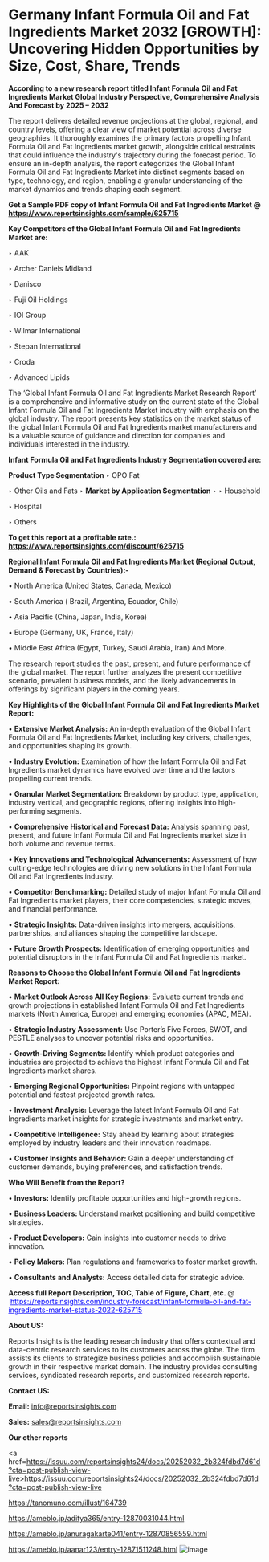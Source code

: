 # Germany Infant Formula Oil and Fat Ingredients Market 2032 [GROWTH]: Uncovering Hidden Opportunities by Size, Cost, Share, Trends

<strong>According to a new research report titled Infant Formula Oil and Fat Ingredients Market Global Industry Perspective, Comprehensive Analysis And Forecast by 2025 – 2032</strong>

The report delivers detailed revenue projections at the global, regional, and country levels, offering a clear view of market potential across diverse geographies. It thoroughly examines the primary factors propelling Infant Formula Oil and Fat Ingredients market growth, alongside critical restraints that could influence the industry's trajectory during the forecast period. To ensure an in-depth analysis, the report categorizes the Global Infant Formula Oil and Fat Ingredients Market into distinct segments based on type, technology, and region, enabling a granular understanding of the market dynamics and trends shaping each segment.

<strong>Get a Sample PDF copy of Infant Formula Oil and Fat Ingredients Market </strong><strong>@<a href=https://www.reportsinsights.com/sample/625715 style=color:#0000ff;> https://www.reportsinsights.com/sample/625715</a></strong></font>

<strong>Key Competitors of the Global Infant Formula Oil and Fat Ingredients Market are:</strong>

‣ AAK

‣ Archer Daniels Midland

‣ Danisco

‣ Fuji Oil Holdings

‣ IOI Group

‣ Wilmar International

‣ Stepan International

‣ Croda

‣ Advanced Lipids

The ‘Global Infant Formula Oil and Fat Ingredients Market Research Report’ is a comprehensive and informative study on the current state of the Global Infant Formula Oil and Fat Ingredients Market industry with emphasis on the global industry. The report presents key statistics on the market status of the global Infant Formula Oil and Fat Ingredients market manufacturers and is a valuable source of guidance and direction for companies and individuals interested in the industry.

<strong>Infant Formula Oil and Fat Ingredients Industry Segmentation covered are:</strong>

<strong>Product Type Segmentation</strong>
‣
OPO Fat

‣ Other Oils and Fats
‣ 
<strong>Market by Application Segmentation</strong>
‣
‣  Household

‣ Hospital

‣ Others

<strong>To get this report at a profitable rate.: <a href=https://www.reportsinsights.com/discount/625715 style=color:#0000ff;>https://www.reportsinsights.com/discount/625715</a></strong></font>

<strong>Regional Infant Formula Oil and Fat Ingredients Market (Regional Output, Demand &amp; Forecast by Countries):-</strong>

• North America (United States, Canada, Mexico)

• South America ( Brazil, Argentina, Ecuador, Chile)

• Asia Pacific (China, Japan, India, Korea)

• Europe (Germany, UK, France, Italy)

• Middle East Africa (Egypt, Turkey, Saudi Arabia, Iran) And More.

The research report studies the past, present, and future performance of the global market. The report further analyzes the present competitive scenario, prevalent business models, and the likely advancements in offerings by significant players in the coming years.

<strong>Key Highlights of the Global Infant Formula Oil and Fat Ingredients Market Report:</strong>

• <strong>Extensive Market Analysis:</strong> An in-depth evaluation of the Global Infant Formula Oil and Fat Ingredients Market, including key drivers, challenges, and opportunities shaping its growth.

• <strong>Industry Evolution:</strong> Examination of how the Infant Formula Oil and Fat Ingredients market dynamics have evolved over time and the factors propelling current trends.

• <strong>Granular Market Segmentation:</strong> Breakdown by product type, application, industry vertical, and geographic regions, offering insights into high-performing segments.

• <strong>Comprehensive Historical and Forecast Data:</strong> Analysis spanning past, present, and future Infant Formula Oil and Fat Ingredients market size in both volume and revenue terms.

• <strong>Key Innovations and Technological Advancements:</strong> Assessment of how cutting-edge technologies are driving new solutions in the Infant Formula Oil and Fat Ingredients industry.

• <strong>Competitor Benchmarking:</strong> Detailed study of major Infant Formula Oil and Fat Ingredients market players, their core competencies, strategic moves, and financial performance.

• <strong>Strategic Insights:</strong> Data-driven insights into mergers, acquisitions, partnerships, and alliances shaping the competitive landscape.

• <strong>Future Growth Prospects:</strong> Identification of emerging opportunities and potential disruptors in the Infant Formula Oil and Fat Ingredients market.

<strong>Reasons to Choose the Global Infant Formula Oil and Fat Ingredients Market Report:</strong>

• <strong>Market Outlook Across All Key Regions:</strong> Evaluate current trends and growth projections in established Infant Formula Oil and Fat Ingredients markets (North America, Europe) and emerging economies (APAC, MEA).

• <strong>Strategic Industry Assessment:</strong> Use Porter’s Five Forces, SWOT, and PESTLE analyses to uncover potential risks and opportunities.

• <strong>Growth-Driving Segments:</strong> Identify which product categories and industries are projected to achieve the highest Infant Formula Oil and Fat Ingredients market shares.

• <strong>Emerging Regional Opportunities:</strong> Pinpoint regions with untapped potential and fastest projected growth rates.

• <strong>Investment Analysis:</strong> Leverage the latest Infant Formula Oil and Fat Ingredients market insights for strategic investments and market entry.

• <strong>Competitive Intelligence:</strong> Stay ahead by learning about strategies employed by industry leaders and their innovation roadmaps.

• <strong>Customer Insights and Behavior:</strong> Gain a deeper understanding of customer demands, buying preferences, and satisfaction trends.

<strong>Who Will Benefit from the Report?</strong>

• <strong>Investors:</strong> Identify profitable opportunities and high-growth regions.

• <strong>Business Leaders:</strong> Understand market positioning and build competitive strategies.

• <strong>Product Developers:</strong> Gain insights into customer needs to drive innovation.

• <strong>Policy Makers:</strong> Plan regulations and frameworks to foster market growth.

• <strong>Consultants and Analysts:</strong> Access detailed data for strategic advice.
</ul>
<strong>Access full Report Description, TOC, Table of Figure, Chart, etc. </strong>@  <a href=https://reportsinsights.com/industry-forecast/infant-formula-oil-and-fat-ingredients-market-status-2022-625715 style=color:#0000ff;>https://reportsinsights.com/industry-forecast/infant-formula-oil-and-fat-ingredients-market-status-2022-625715</a></font>

<strong><strong>About US</strong>:</strong>

Reports Insights is the leading research industry that offers contextual and data-centric research services to its customers across the globe. The firm assists its clients to strategize business policies and accomplish sustainable growth in their respective market domain. The industry provides consulting services, syndicated research reports, and customized research reports.

<strong>Contact US:</strong>

<p class=""""><b>Email:</b> <a href=mailto:info@reportsinsights.com>info@reportsinsights.com</a></p>
<p class=""""><b>Sales:</b> <a href=mailto:sales@reportsinsights.com>sales@reportsinsights.com</a></p>

<strong>Our other reports</strong>

<a href=https://issuu.com/reportsinsights24/docs/20252032_2b324fdbd7d61d?cta=post-publish-view-live>https://issuu.com/reportsinsights24/docs/20252032_2b324fdbd7d61d?cta=post-publish-view-live</a>

<a href=https://tanomuno.com/illust/164739>https://tanomuno.com/illust/164739</a>

<a href=https://ameblo.jp/aditya365/entry-12870031044.html>https://ameblo.jp/aditya365/entry-12870031044.html</a>

<a href=https://ameblo.jp/anuragakarte041/entry-12870856559.html>https://ameblo.jp/anuragakarte041/entry-12870856559.html</a>

<a href=https://ameblo.jp/aanar123/entry-12871511248.html>https://ameblo.jp/aanar123/entry-12871511248.html</a>
![image](https://github.com/user-attachments/assets/2fd55765-8edf-430e-927b-a3013daf71eb)

